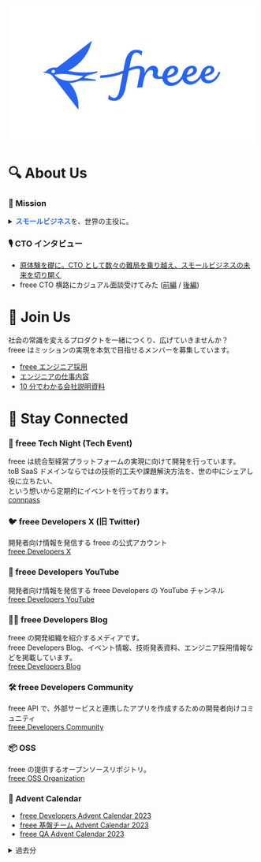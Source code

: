<img src="https://github.com/freee/.github/blob/main/profile/freee_logo.png?raw=true" alt="freee logo" width="500px" align="center"/>

# 🔍 About Us

### 🎯 Mission

<details>
  <summary><strong style="color: #2864f0">スモールビジネス</strong>を、世界の主役に。</summary>

<br/>
社会を自由にするコード。<br/>
エンジニア一人ひとりの力で、社会をより自由にするために。<br/><br/>

私たちのアプローチは 日本企業の 99.7%を占める中小企業・スモールビジネスに従事する方々に<br/>
テクノロジーの力で新しい働き方を提供していくこと。

業務の自動化を進めることで、ミスや無駄な作業をゼロにする。<br/>
経営データを可視化することで、社会の変化に即したリアルタイムな意思決定を可能にする。<br/>
そして、遊び心や楽しさを感じてもらうことで、よりクリエイティブに仕事をしてもらう。

しがらみがなくスピード感をもってアイデアを具現化するスモールビジネスは、<br/>
個人の自己実現のツールであり、社会にイノベーションを生み出す源泉でもあります。

多くの人たちがスモールビジネスにチャレンジしやすくなることで、<br/>
より多様な働き方を選択できる世の中にしていく。

世の中のためのアイデアを自らの技術力で形にして、社会をより自由に、自然体にしていく。

それが、freee 開発チームのミッションです。

</details>

### 🎙️ CTO インタビュー

- [原体験を礎に。CTO として数々の難局を乗り越え、スモールビジネスの未来を切り開く](https://jobs.freee.co.jp/recruitblog/career/freee_cto_yokoji/)
- freee CTO 横路にカジュアル面談受けてみた ([前編](https://youtu.be/JFIrTeZZumc?si=WlTr9-NuPM8niRYj) / [後編](https://youtu.be/e9cazpznN64?si=VfMGErWCFpe_bjhq))

# 👥 Join Us

社会の常識を変えるプロダクトを一緒につくり、広げていきませんか？<br/>
freee はミッションの実現を本気で目指せるメンバーを募集しています。

- [freee エンジニア採用](https://jobs.freee.co.jp/engineers/)
- [エンジニアの仕事内容](https://jobs.freee.co.jp/teamwork/job-description/engineer/)
- [10 分でわかる会社説明資料](https://speakerdeck.com/freee/10fen-dewakarufreee-enziniaxiang-kehui-she-shuo-ming-zi-liao)

# 📡 Stay Connected

### 🌙 freee Tech Night (Tech Event)

freee は統合型経営プラットフォームの実現に向けて開発を行っています。<br/>
toB SaaS ドメインならではの技術的工夫や課題解決方法を、世の中にシェアし役に立ちたい、<br/>
という想いから定期的にイベントを行っております。<br/>
[connpass](https://freee-tech-night.connpass.com/)

### 🐦 freee Developers X (旧 Twitter)

開発者向け情報を発信する freee の公式アカウント<br/>
[freee Developers X](https://twitter.com/freeeDevelopers)

### 🎥 freee Developers YouTube

開発者向け情報を発信する freee Developers の YouTube チャンネル<br/>
[freee Developers YouTube](https://www.youtube.com/@freee_developers)

### ✍🏻 freee Developers Blog

freee の開発組織を紹介するメディアです。<br/>
freee Developers Blog、イベント情報、技術発表資料、エンジニア採用情報などを掲載しています。<br/>
[freee Developers Blog](https://developers.freee.co.jp/)

### 🛠️ freee Developers Community

freee API で、外部サービスと連携したアプリを作成するための開発者向けコミュニティ<br/>
[freee Developers Community](https://developer.freee.co.jp/)

### 📦 OSS

freee の提供するオープンソースリポジトリ。<br/>
[freee OSS Organization](https://github.com/freee)

### 🎄 Advent Calendar

- [freee Developers Advent Calendar 2023](https://adventar.org/calendars/8988)
- [freee 基盤チーム Advent Calendar 2023](https://adventar.org/calendars/9426)
- [freee QA Advent Calendar 2023](https://adventar.org/calendars/9210)

<details>
  <summary>過去分</summary>

- [freee Developers Advent Calendar 2022](https://adventar.org/calendars/7787)
- [freee Developers Advent Calendar 2021](https://adventar.org/calendars/6184)
- [freee Developers Advent Calendar 2020](https://adventar.org/calendars/5015)
- [freee Developers Advent Calendar 2019](https://adventar.org/calendars/3949)
- [freee Developers Advent Calendar 2018](https://adventar.org/calendars/2980)
- [freee Developers Advent Calendar 2017](https://adventar.org/calendars/2358)
- [freee Developers Advent Calendar 2016](https://qiita.com/advent-calendar/2016/freee)
- [freee Developers Advent Calendar 2015](https://qiita.com/advent-calendar/2015/freee)
</details>
